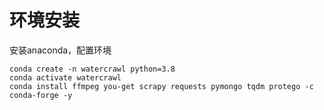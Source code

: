 # 环境安装
安装anaconda，配置环境

    conda create -n watercrawl python=3.8
    conda activate watercrawl
    conda install ffmpeg you-get scrapy requests pymongo tqdm protego -c conda-forge -y
    


